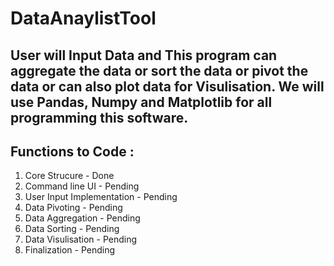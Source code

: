 # DataAnaylistTool


## User will Input Data and This program can aggregate the data or sort the data or pivot the data or can also plot data for Visulisation. We will use Pandas, Numpy and Matplotlib for all programming this software.


## Functions to Code : 
1. Core Strucure - Done
2. Command line UI - Pending
3. User Input Implementation - Pending
4. Data Pivoting - Pending
5. Data Aggregation - Pending
6. Data Sorting - Pending
7. Data Visulisation - Pending
8. Finalization - Pending